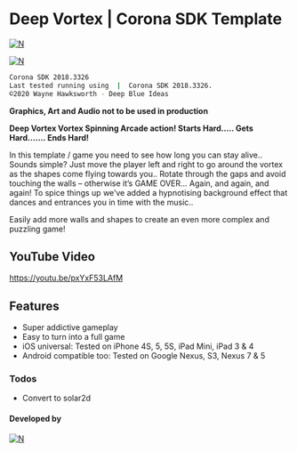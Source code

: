 # Deep Vortex | Corona SDK Template
[![N](https://www.deepblueideas.com/dbiNew2/wp-content/uploads/2015/08/dv_193x130.jpg)](https://www.deepblueideas.com/product/deep-vortex/)

[![N](https://www.deepblueideas.com/dbiNew2/wp-content/uploads/2015/08/dv_634x298.jpg)](https://www.deepblueideas.com/product/deep-vortex/)

```sh
Corona SDK 2018.3326
Last tested running using  |  Corona SDK 2018.3326.
©2020 Wayne Hawksworth - Deep Blue Ideas
```
**Graphics, Art and Audio not to be used in production**

**Deep Vortex Vortex Spinning Arcade action!
Starts Hard….. Gets Hard……. Ends Hard!**

In this template / game you need to see how long you can stay alive.. Sounds simple? Just move the player left and right to go around the vortex as the shapes come flying towards you.. Rotate through the gaps and avoid touching the walls – otherwise it’s GAME OVER… Again, and again, and again!
To spice things up we’ve added a hypnotising background effect that dances and entrances you in time with the music..

Easily add more walls and shapes to create an even more complex and puzzling game!

## YouTube Video
https://youtu.be/pxYxF53LAfM

## Features

  - Super addictive gameplay
  - Easy to turn into a full game
  - iOS universal: Tested on iPhone 4S, 5, 5S, iPad Mini, iPad 3 & 4
  - Android compatible too: Tested on Google Nexus, S3, Nexus 7 & 5

### Todos
 - Convert to solar2d

#### Developed by
[![N](https://www.deepblueideas.com/dbiNew2/wp-content/uploads/2014/09/web_logo_5.png)](https://www.deepblueideas.com)
